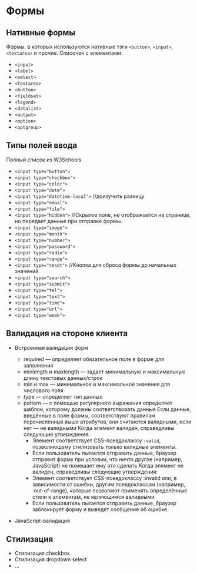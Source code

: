 # Формы
## Нативные формы
Формы, в которых используются нативные тэги `<button>`, `<input>`, `<textarea>` и прочие.
Списочек с элементами:
- `<input>`
- `<label>`
- `<select>`
- `<textarea>`
- `<button>`
- `<fieldset>`
- `<legend>`
- `<datalist>`
- `<output>`
- `<option>`
- `<optgroup>`
## Типы полей ввода
Полный список из W3Schools
- `<input type="button">`
- `<input type="checkbox">`
- `<input type="color">`
- `<input type="date">`
- `<input type="datetime-local">` //доизучить разницу
- `<input type="email">`
- `<input type="file">`
- `<input type="hidden">` //Скрытое поле, не отображается на странице, но передает данные при отправке формы.
- `<input type="image">`
- `<input type="month">`
- `<input type="number">`
- `<input type="password">`
- `<input type="radio">`
- `<input type="range">`
- `<input type="reset">` //Кнопка для сброса формы до начальных значений.
- `<input type="search">`
- `<input type="submit">`
- `<input type="tel">`
- `<input type="text">`
- `<input type="time">`
- `<input type="url">`
- `<input type="week">`
## Валидация на стороне клиента
- Встроенная валидация форм
    - required — определяет обязательное поле в форме для заполнения
    - minlength и maxlength — задает минимальную и максимальную длину текстовых данных/строк
    - min и max — минимальное и максимальное значения для числового поля
    - type — определяет тип данных 
    - pattern — с помощью регулярного выражения определяет шаблон, которому должны соответствовать данные
    Если данные, введённые в поле формы, соответствуют правилам перечисленных выше атрибутов, они считаются валидными, если нет — не валидными
    Когда элемент валиден, справедливы следующие утверждения:
      - Элемент соответствует CSS-псевдоклассу `:valid`, позволяющему стилизовать только валидные элементы.
      - Если пользователь пытается отправить данные, браузер отправит форму при условии, что ничто другое (например, JavaScript) не помешает ему это сделать
    Когда элемент не валиден, справедливы следующие утверждения:
      - Элемент соответствует CSS-псевдоклассу :invalid или, в зависимости от ошибки, другим псевдоклассам (например, :out-of-range), которые позволяют применять определённые стили к элементам, не являющимся валидными.
      - Если пользователь пытается отправить данные, браузер заблокирует форму и выведет сообщение об ошибке.
        
- JavaScript-валидация
  

## Стилизация
  - Стилизация checkbox
  - Стилизация dropdown select
  - ...
